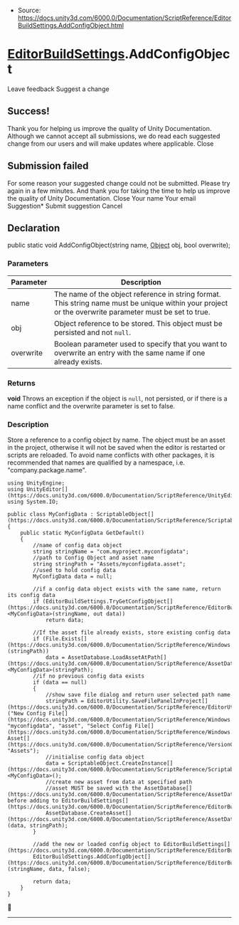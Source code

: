 * Source: https://docs.unity3d.com/6000.0/Documentation/ScriptReference/EditorBuildSettings.AddConfigObject.html

#  [EditorBuildSettings](https://docs.unity3d.com/6000.0/Documentation/ScriptReference/EditorBuildSettings.html).AddConfigObject
Leave feedback
Suggest a change
## Success!
Thank you for helping us improve the quality of Unity Documentation. Although we cannot accept all submissions, we do read each suggested change from our users and will make updates where applicable.
Close
## Submission failed
For some reason your suggested change could not be submitted. Please <a>try again</a> in a few minutes. And thank you for taking the time to help us improve the quality of Unity Documentation.
Close
Your name Your email Suggestion* Submit suggestion
Cancel
## Declaration
public static void AddConfigObject(string name, [Object](https://docs.unity3d.com/6000.0/Documentation/ScriptReference/Object.html) obj, bool overwrite); 
### Parameters
Parameter | Description  
---|---  
name | The name of the object reference in string format. This string name must be unique within your project or the overwrite parameter must be set to true.  
obj | Object reference to be stored. This object must be persisted and not `null`.  
overwrite | Boolean parameter used to specify that you want to overwrite an entry with the same name if one already exists.  
### Returns
**void** Throws an exception if the object is `null`, not persisted, or if there is a name conflict and the overwrite parameter is set to false. 
### Description
Store a reference to a config object by name. The object must be an asset in the project, otherwise it will not be saved when the editor is restarted or scripts are reloaded. To avoid name conflicts with other packages, it is recommended that names are qualified by a namespace, i.e. "company.package.name".
```
using UnityEngine;
using UnityEditor[](https://docs.unity3d.com/6000.0/Documentation/ScriptReference/UnityEditor.html);
using System.IO;  
  
public class MyConfigData : ScriptableObject[](https://docs.unity3d.com/6000.0/Documentation/ScriptReference/ScriptableObject.html)
{
    public static MyConfigData GetDefault()
    {
        //name of config data object
        string stringName = "com.myproject.myconfigdata";
        //path to Config Object and asset name
        string stringPath = "Assets/myconfigdata.asset";
        //used to hold config data
        MyConfigData data = null;  
  
        //if a config data object exists with the same name, return its config data
        if (EditorBuildSettings.TryGetConfigObject[](https://docs.unity3d.com/6000.0/Documentation/ScriptReference/EditorBuildSettings.TryGetConfigObject.html)<MyConfigData>(stringName, out data))
            return data;  
  
        //If the asset file already exists, store existing config data
        if (File.Exists[](https://docs.unity3d.com/6000.0/Documentation/ScriptReference/Windows.File.Exists.html)(stringPath))
            data = AssetDatabase.LoadAssetAtPath[](https://docs.unity3d.com/6000.0/Documentation/ScriptReference/AssetDatabase.LoadAssetAtPath.html)<MyConfigData>(stringPath);
        //if no previous config data exists
        if (data == null)
        {
            //show save file dialog and return user selected path name
            stringPath = EditorUtility.SaveFilePanelInProject[](https://docs.unity3d.com/6000.0/Documentation/ScriptReference/EditorUtility.SaveFilePanelInProject.html)("New Config File[](https://docs.unity3d.com/6000.0/Documentation/ScriptReference/Windows.File.html)", "myconfigdata", "asset", "Select Config File[](https://docs.unity3d.com/6000.0/Documentation/ScriptReference/Windows.File.html) Asset[](https://docs.unity3d.com/6000.0/Documentation/ScriptReference/VersionControl.Asset.html)", "Assets");
            //initialise config data object
            data = ScriptableObject.CreateInstance[](https://docs.unity3d.com/6000.0/Documentation/ScriptReference/ScriptableObject.CreateInstance.html)<MyConfigData>();
            //create new asset from data at specified path
            //asset MUST be saved with the AssetDatabase[](https://docs.unity3d.com/6000.0/Documentation/ScriptReference/AssetDatabase.html) before adding to EditorBuildSettings[](https://docs.unity3d.com/6000.0/Documentation/ScriptReference/EditorBuildSettings.html)
            AssetDatabase.CreateAsset[](https://docs.unity3d.com/6000.0/Documentation/ScriptReference/AssetDatabase.CreateAsset.html)(data, stringPath);
        }  
  
        //add the new or loaded config object to EditorBuildSettings[](https://docs.unity3d.com/6000.0/Documentation/ScriptReference/EditorBuildSettings.html)
        EditorBuildSettings.AddConfigObject[](https://docs.unity3d.com/6000.0/Documentation/ScriptReference/EditorBuildSettings.AddConfigObject.html)(stringName, data, false);  
  
        return data;
    }
}

```

* * *
